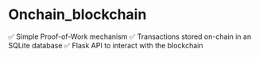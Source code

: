 # Onchain_blockchain
✅ Simple Proof-of-Work mechanism ✅ Transactions stored on-chain in an SQLite database ✅ Flask API to interact with the blockchain
